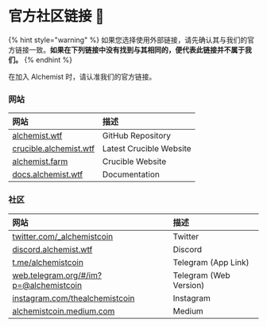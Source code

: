 # 官方社区链接 🔗

{% hint style="warning" %}
如果您选择使用外部链接，请先确认其与我们的官方链接一致。**如果在下列链接中没有找到与其相同的，便代表此链接并不属于我们。**
{% endhint %}

在加入 Alchemist 时，请认准我们的官方链接。

### 网站

| 网站 | 描述 |
| :--- | :--- |
| [alchemist.wtf](http://alchemist.wtf) | GitHub Repository |
| [crucible.alchemist.wtf](https://crucible.alchemist.wtf/) | Latest Crucible Website |
| [alchemist.farm](https://alchemist.farm) | Crucible Website |
| [docs.alchemist.wtf](https://docs.alchemist.wtf) | Documentation |

### 社区

| 网站 | 描述 |
| :--- | :--- |
| [twitter.com/\_alchemistcoin](https://twitter.com/_alchemistcoin) | Twitter |
| [discord.alchemist.wtf](http://discord.alchemist.wtf) | Discord |
| [t.me/alchemistcoin](https://t.me/alchemistcoin) | Telegram \(App Link\) |
| [web.telegram.org/\#/im?p=@alchemistcoin](https://web.telegram.org/#/im?p=@alchemistcoin) | Telegram \(Web Version\) |
| [instagram.com/thealchemistcoin](https://www.instagram.com/thealchemistcoin/) | Instagram |
| [alchemistcoin.medium.com](https://alchemistcoin.medium.com/) | Medium |



